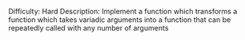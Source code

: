 Difficulty: Hard
Description: Implement a function which transforms a function which takes variadic arguments into a function that can be repeatedly called with any number of arguments